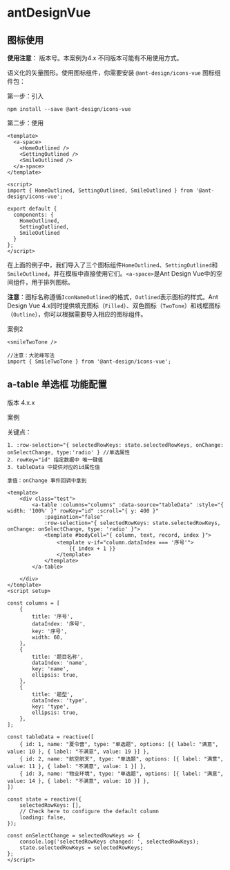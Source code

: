 # antDesignVue

##  图标使用

**使用注意**： 版本号。本案例为4.x  不同版本可能有不用使用方式。

语义化的矢量图形。使用图标组件，你需要安装 `@ant-design/icons-vue` 图标组件包：

第一步：引入

```
npm install --save @ant-design/icons-vue
```

第二步：使用

```vue
<template>
  <a-space>
    <HomeOutlined />
    <SettingOutlined />
    <SmileOutlined />
  </a-space>
</template>
 
<script>
import { HomeOutlined, SettingOutlined, SmileOutlined } from '@ant-design/icons-vue';
 
export default {
  components: {
    HomeOutlined,
    SettingOutlined,
    SmileOutlined
  }
};
</script>
```

在上面的例子中，我们导入了三个图标组件`HomeOutlined`、`SettingOutlined`和`SmileOutlined`，并在模板中直接使用它们。`<a-space>`是Ant Design Vue中的空间组件，用于排列图标。

**注意**：图标名称遵循`IconNameOutlined`的格式，`Outlined`表示图标的样式。Ant Design Vue 4.x同时提供填充图标（`Filled`）、双色图标（`TwoTone`）和线框图标（`Outline`），你可以根据需要导入相应的图标组件。

案例2

```vue
<smileTwoTone />

//注意：大驼峰写法
import { SmileTwoTone } from '@ant-design/icons-vue';
```



## a-table 单选框 功能配置

版本 4.x.x

案例

关键点：

```
1. :row-selection="{ selectedRowKeys: state.selectedRowKeys, onChange: onSelectChange, type:'radio' } //单选属性
2. rowKey="id" 指定数据中 唯一键值 
3. tableData 中提供对应的id属性值

拿值：onChange 事件回调中拿到
```





```vue
<template>
    <div class="test">
        <a-table :columns="columns" :data-source="tableData" :style="{ width: '100%' }" rowKey="id" :scroll="{ y: 400 }"
            :pagination="false"
            :row-selection="{ selectedRowKeys: state.selectedRowKeys, onChange: onSelectChange, type: 'radio' }">
            <template #bodyCell="{ column, text, record, index }">
                <template v-if="column.dataIndex === '序号'">
                    {{ index + 1 }}
                </template>
            </template>
        </a-table>

    </div>
</template>
<script setup>

const columns = [
    {
        title: '序号',
        dataIndex: '序号',
        key: '序号',
        width: 60,
    },
    {
        title: '题目名称',
        dataIndex: 'name',
        key: 'name',
        ellipsis: true,
    },
    {
        title: '题型',
        dataIndex: 'type',
        key: 'type',
        ellipsis: true,
    },
];

const tableData = reactive([
    { id: 1, name: "夏令营", type: "单选题", options: [{ label: "满意", value: 10 }, { label: "不满意", value: 19 }] },
    { id: 2, name: "航空航天", type: "单选题", options: [{ label: "满意", value: 11 }, { label: "不满意", value: 1 }] },
    { id: 3, name: "物业环境", type: "单选题", options: [{ label: "满意", value: 14 }, { label: "不满意", value: 10 }] },
])

const state = reactive({
    selectedRowKeys: [],
    // Check here to configure the default column
    loading: false,
});

const onSelectChange = selectedRowKeys => {
    console.log('selectedRowKeys changed: ', selectedRowKeys);
    state.selectedRowKeys = selectedRowKeys;
};
</script>
```





